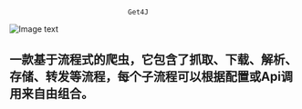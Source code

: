 
                                 Get4J 
![Image text]()

  一款基于流程式的爬虫，它包含了抓取、下载、解析、存储、转发等流程，每个子流程可以根据配置或Api调用来自由组合。
  -----------
